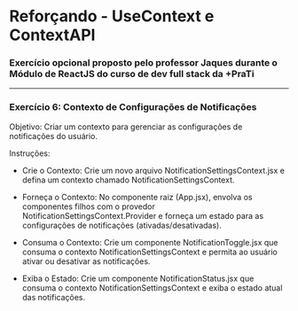 <h1>Reforçando - UseContext e ContextAPI</h1>

### Exercício opcional proposto pelo professor Jaques durante o Módulo de ReactJS do curso de dev full stack da +PraTi

<hr/>

### Exercício 6: Contexto de Configurações de Notificações


Objetivo: Criar um contexto para gerenciar as configurações de notificações do usuário.


Instruções:


- Crie o Contexto: Crie um novo arquivo NotificationSettingsContext.jsx e defina um contexto chamado NotificationSettingsContext.
- Forneça o Contexto: No componente raiz (App.jsx), envolva os componentes filhos com o provedor NotificationSettingsContext.Provider e forneça um estado para as configurações de notificações (ativadas/desativadas).
- Consuma o Contexto: Crie um componente NotificationToggle.jsx que consuma o contexto NotificationSettingsContext e permita ao usuário ativar ou desativar as notificações.

- Exiba o Estado: Crie um componente NotificationStatus.jsx que consuma o contexto NotificationSettingsContext e exiba o estado atual das notificações.